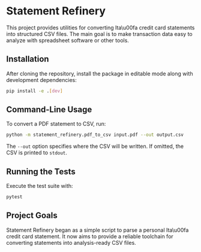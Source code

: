 # Statement Refinery

This project provides utilities for converting Ita\u00fa credit card statements into structured CSV files. The main goal is to make transaction data easy to analyze with spreadsheet software or other tools.

## Installation

After cloning the repository, install the package in editable mode along with development dependencies:

```bash
pip install -e .[dev]
```

## Command-Line Usage

To convert a PDF statement to CSV, run:

```bash
python -m statement_refinery.pdf_to_csv input.pdf --out output.csv
```

The `--out` option specifies where the CSV will be written. If omitted, the CSV is printed to `stdout`.

## Running the Tests

Execute the test suite with:

```bash
pytest
```

## Project Goals

Statement Refinery began as a simple script to parse a personal Ita\u00fa credit card statement. It now aims to provide a reliable toolchain for converting statements into analysis-ready CSV files.
